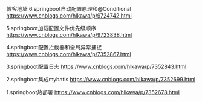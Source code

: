 博客地址
6.springboot自动配置原理和@Conditional https://www.cnblogs.com/hlkawa/p/9724742.html

5.springboot加载配置文件优先级顺序 https://www.cnblogs.com/hlkawa/p/9723838.html

4.springboot配置拦截器和全局异常捕捉 https://www.cnblogs.com/hlkawa/p/7352867.html

3.springboot配置日志  https://www.cnblogs.com/hlkawa/p/7352843.html

2.springboot集成mybatis https://www.cnblogs.com/hlkawa/p/7352699.html

1.springboot热部署 https://www.cnblogs.com/hlkawa/p/7352678.html
